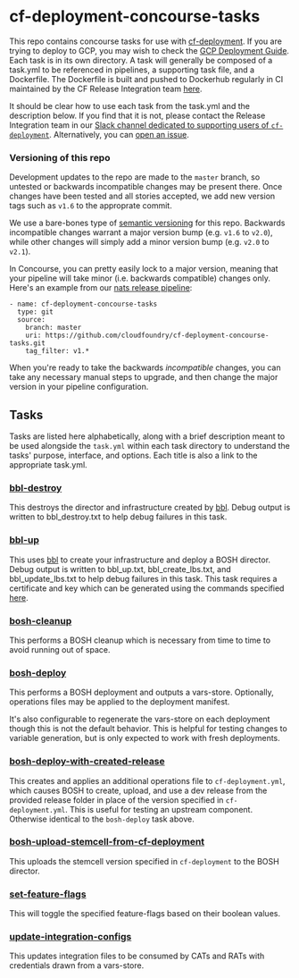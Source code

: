 # cf-deployment-concourse-tasks
This repo contains concourse tasks for use with [cf-deployment][cf-deployment-repo].
If you are trying to deploy to GCP, you may wish to check the [GCP Deployment Guide][gcp-deployment-guide].
Each task is in its own directory.
A task will generally be composed of a task.yml to be referenced in pipelines,
a supporting task file, and a Dockerfile.
The Dockerfile is built and pushed to Dockerhub regularly
in CI maintained by the CF Release Integration team [here][runtime-ci-build-docker-images].

It should be clear how to use each task
from the task.yml
and the description below.
If you find that it is not,
please contact the Release Integration team
in our [Slack channel dedicated to supporting users of `cf-deployment`][cf-deployment-slack-channel].
Alternatively, you can [open an issue][issues-page].

### Versioning of this repo
Development updates to the repo are made to the `master` branch,
so untested or backwards incompatible changes may be present there.
Once changes have been tested and all stories accepted,
we add new version tags such as `v1.6` to the approprate commit.

We use a bare-bones type of [semantic versioning](http://semver.org/) for this repo.
Backwards incompatible changes warrant a major version bump (e.g. `v1.6` to `v2.0`),
while other changes will simply add a minor version bump (e.g. `v2.0` to `v2.1`).

In Concourse, you can pretty easily lock to a major version,
meaning that your pipeline will take minor (i.e. backwards compatible) changes only.
Here's an example from our [nats release pipeline](https://github.com/cloudfoundry/runtime-ci/blob/5e4d8a384c9e9fc7ddc052cd8c21503d40d29851/pipelines/nats-release.yml#L91-L96):
```
- name: cf-deployment-concourse-tasks
  type: git
  source:
    branch: master
    uri: https://github.com/cloudfoundry/cf-deployment-concourse-tasks.git
    tag_filter: v1.*
```

When you're ready to take the backwards _incompatible_ changes,
you can take any necessary manual steps to upgrade,
and then change the major version in your pipeline configuration.


## Tasks
Tasks are listed here alphabetically,
along with a brief description
meant to be used alongside the `task.yml` within each task directory
to understand the tasks'
purpose, interface, and options.
Each title is also a link
to the appropriate task.yml.

### [bbl-destroy][bbl-destroy-task-yaml]
This destroys the director
and infrastructure
created by [bbl](https://github.com/cloudfoundry/bosh-bootloader).
Debug output
is written to
bbl_destroy.txt
to help debug failures
in this task.

### [bbl-up][bbl-up-task-yaml]
This uses [bbl](https://github.com/cloudfoundry/bosh-bootloader)
to create your infrastructure
and deploy a BOSH director.
Debug output
is written to
bbl_up.txt,
bbl_create_lbs.txt,
and bbl_update_lbs.txt
to help debug failures
in this task.
This task requires
a certificate and key
which can be generated using
the commands specified [here][gcp-deployment-guide-on-certificates].

### [bosh-cleanup][bosh-cleanup-task-yaml]
This performs a BOSH cleanup
which is necessary
from time to time
to avoid
running out of space.

### [bosh-deploy][bosh-deploy-task-yaml]
This performs a BOSH deployment
and outputs a vars-store.
Optionally, operations files may be applied
to the deployment manifest.

It's also configurable to
regenerate the vars-store
on each deployment
though this is not the default behavior.
This is helpful for testing
changes to variable generation,
but is only expected to work
with fresh deployments.

### [bosh-deploy-with-created-release][bosh-deploy-with-created-release-task-yaml]
This creates and applies an
additional operations file to `cf-deployment.yml`,
which causes BOSH to
create, upload, and use a dev release
from the provided release folder
in place of the version specified in `cf-deployment.yml`.
This is useful for testing an upstream component.
Otherwise identical to the `bosh-deploy` task above.

### [bosh-upload-stemcell-from-cf-deployment][bosh-upload-stemcell-from-cf-deployment-task-yaml]
This uploads the stemcell version
specified in `cf-deployment`
to the BOSH director.

### [set-feature-flags][set-feature-flags-task-yaml]
This will
toggle
the specified feature-flags
based on their boolean values.

### [update-integration-configs][update-integration-configs-task-yaml]
This updates integration files
to be consumed by CATs and RATs
with credentials drawn from
a vars-store.

[bbl-destroy-task-yaml]: https://github.com/cloudfoundry/cf-deployment-concourse-tasks/blob/master/bbl-destroy/task.yml
[bbl-up-task-yaml]: https://github.com/cloudfoundry/cf-deployment-concourse-tasks/blob/master/bbl-up/task.yml
[bosh-cleanup-task-yaml]: https://github.com/cloudfoundry/cf-deployment-concourse-tasks/blob/master/bosh-cleanup/task.yml
[bosh-deploy-task-yaml]: https://github.com/cloudfoundry/cf-deployment-concourse-tasks/blob/master/bosh-deploy/task.yml
[bosh-deploy-with-created-release-task-yaml]: https://github.com/cloudfoundry/cf-deployment-concourse-tasks/blob/master/bosh-deploy-with-created-release/task.yml
[bosh-upload-stemcell-from-cf-deployment-task-yaml]: https://github.com/cloudfoundry/cf-deployment-concourse-tasks/blob/master/bosh-upload-stemcell-from-cf-deployment/task.yml
[cf-deployment-repo]: https://github.com/cloudfoundry/cf-deployment
[cf-deployment-slack-channel]: https://cloudfoundry.slack.com/messages/cf-deployment/
[deploy-with-created-lines]: https://github.com/cloudfoundry/cf-deployment-concourse-tasks/blob/master/bosh-deploy-with-created-release/task#L49-L55
[gcp-deployment-guide]: https://github.com/cloudfoundry/cf-deployment/blob/develop/gcp-deployment-guide.md
[gcp-deployment-guide-on-certificates]: https://github.com/cloudfoundry/cf-deployment/blob/develop/gcp-deployment-guide.md#on-certificates
[issues-page]: https://github.com/cloudfoundry/cf-deployment-concourse-tasks/issues
[runtime-ci-build-docker-images]: https://runtime.ci.cf-app.com/teams/main/pipelines/build-docker-images?groups=cf-deployment-concourse-tasks
[set-feature-flags-task-yaml]: https://github.com/cloudfoundry/cf-deployment-concourse-tasks/blob/master/set-feature-flags/task.yml
[update-integration-configs-task-yaml]: https://github.com/cloudfoundry/cf-deployment-concourse-tasks/blob/master/update-integration-configs/task.yml
